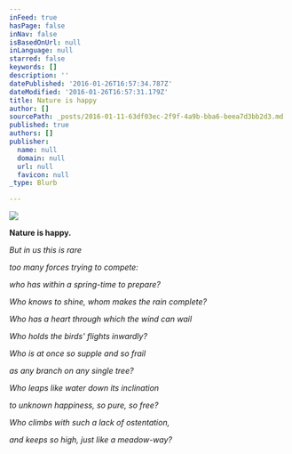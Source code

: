 ```yaml
---
inFeed: true
hasPage: false
inNav: false
isBasedOnUrl: null
inLanguage: null
starred: false
keywords: []
description: ''
datePublished: '2016-01-26T16:57:34.787Z'
dateModified: '2016-01-26T16:57:31.179Z'
title: Nature is happy
author: []
sourcePath: _posts/2016-01-11-63df03ec-2f9f-4a9b-bba6-beea7d3bb2d3.md
published: true
authors: []
publisher:
  name: null
  domain: null
  url: null
  favicon: null
_type: Blurb

---
```

![](https://the-grid-user-content.s3-us-west-2.amazonaws.com/96ecb744-cbbe-4c99-8226-e4e4e964bcd1.JPG)

**Nature is happy.**

_But in us this is rare_

_too many forces trying to compete:_

_who has within a spring-time to prepare?_

_Who knows to shine, whom makes the rain complete?_

_Who has a heart through which the wind can wail_

_Who holds the birds' flights inwardly?_

_Who is at once so supple and so frail_

_as any branch on any single tree?_

_Who leaps like water down its inclination_

_to unknown happiness, so pure, so free?_

_Who climbs with such a lack of ostentation,_

_and keeps so high, just like a meadow-way?_